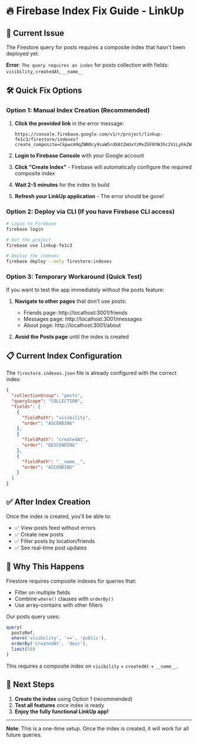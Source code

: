 # 🔥 Firebase Index Fix Guide - LinkUp

## 🚨 **Current Issue**
The Firestore query for posts requires a composite index that hasn't been deployed yet.

**Error**: `The query requires an index` for posts collection with fields: `visibility`, `createdAt`, `__name__`

## 🛠️ **Quick Fix Options**

### **Option 1: Manual Index Creation (Recommended)**
1. **Click the provided link** in the error message:
   ```
   https://console.firebase.google.com/v1/r/project/linkup-fe1c3/firestore/indexes?create_composite=Ckpwcm9qZWN0cy9saW5rdXAtZmUxYzMvZGF0YWJhc2VzLyhkZWZhdWx0KS9jb2xsZWN0aW9uR3JvdXBzL3Bvc3RzL2luZGV4ZXMvXxABGg4KCnZpc2liaWxpdHkQARoNCgljcmVhdGVkQXQQAhoMCghfX25hbWVfXxAC
   ```

2. **Login to Firebase Console** with your Google account

3. **Click "Create Index"** - Firebase will automatically configure the required composite index

4. **Wait 2-5 minutes** for the index to build

5. **Refresh your LinkUp application** - The error should be gone!

### **Option 2: Deploy via CLI (If you have Firebase CLI access)**
```bash
# Login to Firebase
firebase login

# Set the project
firebase use linkup-fe1c3

# Deploy the indexes
firebase deploy --only firestore:indexes
```

### **Option 3: Temporary Workaround (Quick Test)**
If you want to test the app immediately without the posts feature:

1. **Navigate to other pages** that don't use posts:
   - Friends page: http://localhost:3001/friends
   - Messages page: http://localhost:3001/messages  
   - About page: http://localhost:3001/about

2. **Avoid the Posts page** until the index is created

## 📋 **Current Index Configuration**
The `firestore.indexes.json` file is already configured with the correct index:

```json
{
  "collectionGroup": "posts",
  "queryScope": "COLLECTION", 
  "fields": [
    {
      "fieldPath": "visibility",
      "order": "ASCENDING"
    },
    {
      "fieldPath": "createdAt", 
      "order": "DESCENDING"
    },
    {
      "fieldPath": "__name__",
      "order": "ASCENDING"
    }
  ]
}
```

## ✅ **After Index Creation**
Once the index is created, you'll be able to:
- ✅ View posts feed without errors
- ✅ Create new posts
- ✅ Filter posts by location/friends
- ✅ See real-time post updates

## 🎯 **Why This Happens**
Firestore requires composite indexes for queries that:
- Filter on multiple fields
- Combine `where()` clauses with `orderBy()`
- Use array-contains with other filters

Our posts query uses:
```javascript
query(
  postsRef,
  where('visibility', '==', 'public'),
  orderBy('createdAt', 'desc'),
  limit(50)
)
```

This requires a composite index on `visibility` + `createdAt` + `__name__`.

## 🚀 **Next Steps**
1. **Create the index** using Option 1 (recommended)
2. **Test all features** once index is ready
3. **Enjoy the fully functional LinkUp app!**

---

**Note**: This is a one-time setup. Once the index is created, it will work for all future queries.